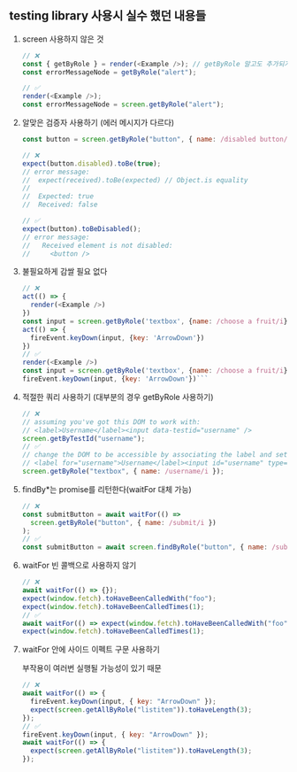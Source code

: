 ## testing library 사용시 실수 했던 내용들

1. screen 사용하지 않은 것

   ```js
   // ❌
   const { getByRole } = render(<Example />); // getByRole 말고도 추가되거나 지워질때 불편함
   const errorMessageNode = getByRole("alert");

   // ✅
   render(<Example />);
   const errorMessageNode = screen.getByRole("alert");
   ```

2. 알맞은 검증자 사용하기 (에러 메시지가 다르다)

   ```js
   const button = screen.getByRole("button", { name: /disabled button/i });

   // ❌
   expect(button.disabled).toBe(true);
   // error message:
   //  expect(received).toBe(expected) // Object.is equality
   //
   //  Expected: true
   //  Received: false

   // ✅
   expect(button).toBeDisabled();
   // error message:
   //   Received element is not disabled:
   //     <button />
   ```

3. 불필요하게 감쌀 필요 없다

   ````js
   // ❌
   act(() => {
     render(<Example />)
   })
   const input = screen.getByRole('textbox', {name: /choose a fruit/i})
   act(() => {
     fireEvent.keyDown(input, {key: 'ArrowDown'})
   })
   // ✅
   render(<Example />)
   const input = screen.getByRole('textbox', {name: /choose a fruit/i})
   fireEvent.keyDown(input, {key: 'ArrowDown'})```
   ````

4. 적절한 쿼리 사용하기 (대부분의 경우 getByRole 사용하기)

   ```js
   // ❌
   // assuming you've got this DOM to work with:
   // <label>Username</label><input data-testid="username" />
   screen.getByTestId("username");
   // ✅
   // change the DOM to be accessible by associating the label and setting the type
   // <label for="username">Username</label><input id="username" type="text" />
   screen.getByRole("textbox", { name: /username/i });
   ```

5. findBy\*는 promise를 리턴한다(waitFor 대체 가능)

   ```js
   // ❌
   const submitButton = await waitFor(() =>
     screen.getByRole("button", { name: /submit/i })
   );
   // ✅
   const submitButton = await screen.findByRole("button", { name: /submit/i });
   ```

6. waitFor 빈 콜백으로 사용하지 않기

   ```js
   // ❌
   await waitFor(() => {});
   expect(window.fetch).toHaveBeenCalledWith("foo");
   expect(window.fetch).toHaveBeenCalledTimes(1);
   // ✅
   await waitFor(() => expect(window.fetch).toHaveBeenCalledWith("foo"));
   expect(window.fetch).toHaveBeenCalledTimes(1);
   ```

7. waitFor 안에 사이드 이펙트 구문 사용하기

   부작용이 여러번 실행될 가능성이 있기 때문

   ```js
   // ❌
   await waitFor(() => {
     fireEvent.keyDown(input, { key: "ArrowDown" });
     expect(screen.getAllByRole("listitem")).toHaveLength(3);
   });
   // ✅
   fireEvent.keyDown(input, { key: "ArrowDown" });
   await waitFor(() => {
     expect(screen.getAllByRole("listitem")).toHaveLength(3);
   });
   ```
